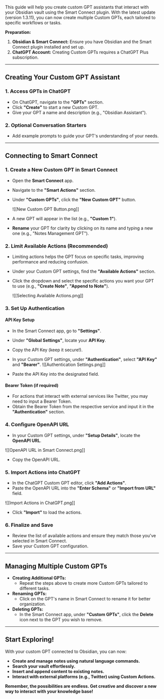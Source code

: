 This guide will help you create custom GPT assistants that interact with your Obsidian vault using the Smart Connect plugin. With the latest update (version 1.3.11), you can now create multiple Custom GPTs, each tailored to specific workflows or tasks.

**Preparation:**
1. **Obsidian & Smart Connect:** Ensure you have Obsidian and the Smart Connect plugin installed and set up.
2. **ChatGPT Account:** Creating Custom GPTs requires a ChatGPT Plus subscription.

---

## Creating Your Custom GPT Assistant
### 1. Access GPTs in ChatGPT
- On ChatGPT, navigate to the **"GPTs"** section.
- Click **"Create"** to start a new Custom GPT.
- Give your GPT a name and description (e.g., "Obsidian Assistant").

### 2. Optional Conversation Starters
- Add example prompts to guide your GPT's understanding of your needs.

---

## Connecting to Smart Connect
### 1. Create a New Custom GPT in Smart Connect
- Open the **Smart Connect** app.
- Navigate to the **"Smart Actions"** section.
- Under **"Custom GPTs"**, click the **"New Custom GPT"** button.

  ![[New Custom GPT Button.png]]

- A new GPT will appear in the list (e.g., **"Custom 1"**).
- **Rename** your GPT for clarity by clicking on its name and typing a new one (e.g., "Notes Management GPT").

### 2. Limit Available Actions (Recommended)
- Limiting actions helps the GPT focus on specific tasks, improving performance and reducing confusion.
- Under your Custom GPT settings, find the **"Available Actions"** section.
- Click the dropdown and select the specific actions you want your GPT to use (e.g., **"Create Note"**, **"Append to Note"**).

  ![[Selecting Available Actions.png]]

### 3. Set Up Authentication
#### API Key Setup
- In the Smart Connect app, go to **"Settings"**.
- Under **"Global Settings"**, locate your **API Key**.
- Copy the API Key (keep it secure!).
- In your Custom GPT settings, under **"Authentication"**, select **"API Key"** and **"Bearer"**.
![[Authentication Settings.png]]

- Paste the API Key into the designated field.

#### Bearer Token (if required)
- For actions that interact with external services like Twitter, you may need to input a Bearer Token.
- Obtain the Bearer Token from the respective service and input it in the **"Authentication"** section.

### 4. Configure OpenAPI URL
- In your Custom GPT settings, under **"Setup Details"**, locate the **OpenAPI URL**.

![[OpenAPI URL in Smart Connect.png]]

- Copy the OpenAPI URL.

### 5. Import Actions into ChatGPT
- In the ChatGPT Custom GPT editor, click **"Add Actions"**.
- Paste the OpenAPI URL into the **"Enter Schema"** or **"Import from URL"** field.

![[Import Actions in ChatGPT.png]]
- Click **"Import"** to load the actions.
### 6. Finalize and Save
- Review the list of available actions and ensure they match those you've selected in Smart Connect.
- Save your Custom GPT configuration.

---

## Managing Multiple Custom GPTs
- **Creating Additional GPTs:**
	- Repeat the steps above to create more Custom GPTs tailored to different tasks.
- **Renaming GPTs:**
	- Click on the GPT's name in Smart Connect to rename it for better organization.
- **Deleting GPTs:**
	- In the Smart Connect app, under **"Custom GPTs"**, click the **Delete** icon next to the GPT you wish to remove.

---

## Start Exploring!
With your custom GPT connected to Obsidian, you can now:

- **Create and manage notes using natural language commands.**
- **Search your vault effortlessly.**
- **Insert and append content to existing notes.**
- **Interact with external platforms (e.g., Twitter) using Custom Actions.**

**Remember, the possibilities are endless. Get creative and discover a new way to interact with your knowledge base!**
